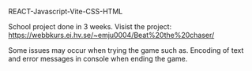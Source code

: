 REACT-Javascript-Vite-CSS-HTML 

School project done in 3 weeks.
Visist the project: https://webbkurs.ei.hv.se/~emju0004/Beat%20the%20chaser/

Some issues may occur when trying the game such as. Encoding of text and error messages in console when ending the game.
